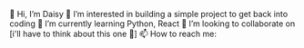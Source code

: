 👋 Hi, I’m Daisy
👀 I’m interested in building a simple project to get back into coding
🌱 I’m currently learning Python, React
💞️ I’m looking to collaborate on [i'll have to think about this one 🤔]
📫 How to reach me: 

<!---
daisyintech/daisyintech is a ✨ special ✨ repository because its `README.md` (this file) appears on your GitHub profile.
You can click the Preview link to take a look at your changes.
--->

